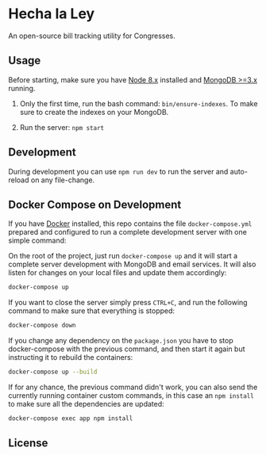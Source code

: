 # Hecha la Ley

An open-source bill tracking utility for Congresses.

## Usage

Before starting, make sure you have [Node 8.x](https://nodejs.org/) installed and [MongoDB >=3.x](mongodb.org) running.

1. Only the first time, run the bash command: `bin/ensure-indexes`. To make sure to create the indexes on your MongoDB.

2. Run the server: `npm start`

## Development

During development you can use `npm run dev` to run the server and auto-reload on any file-change.

## Docker Compose on Development

If you have [Docker](https://www.docker.com/) installed, this repo contains the file `docker-compose.yml` prepared and configured to run a complete development server with one simple command:

On the root of the project, just run `docker-compose up` and it will start a
complete server development with MongoDB and email services. It will also listen
for changes on your local files and update them accordingly:

```bash
docker-compose up
```

If you want to close the server simply press `CTRL+C`, and run the following
command to make sure that everything is stopped:

```bash
docker-compose down
```

If you change any dependency on the `package.json` you have to stop docker-compose
with the previous command, and then start it again but instructing it to rebuild
the containers:

```bash
docker-compose up --build
```

If for any chance, the previous command didn't work, you can also send the currently
running container custom commands, in this case an `npm install` to make sure all
the dependencies are updated:

```bash
docker-compose exec app npm install
```

## License

[GPL v3]: http://www.gnu.org/licenses/gpl-3.0.html
